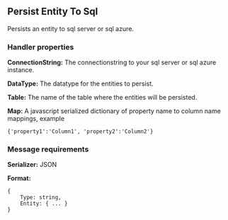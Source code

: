 ## Persist Entity To Sql

Persists an entity to sql server or sql azure.

### Handler properties

**ConnectionString:** The connectionstring to your sql server or sql azure instance.

**DataType:** The datatype for the entities to persist.

**Table:** The name of the table where the entities will be persisted.

**Map:** A javascript serialized dictionary of property name to column name mappings, example

	{'property1':'Column1', 'property2':'Column2'}

### Message requirements

**Serializer:** JSON

**Format:**

	{
		Type: string,
		Entity: { ... }
	}